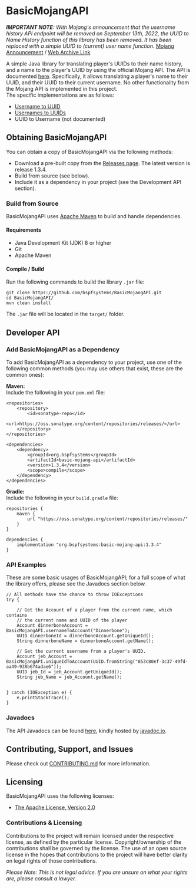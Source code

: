 # BasicMojangAPI

_**IMPORTANT NOTE:** With Mojang's announcement that the username history API endpoint will be removed on September 13th, 2022, the UUID to Name History function of this library has been removed. It has been replaced with a simple UUID to (current) user name function._ [Mojang Announcement](https://help.minecraft.net/hc/en-us/articles/8969841895693-Username-History-API-Removal-FAQ-) / [Web Archive Link](https://web.archive.org/web/20220908152319/https://help.minecraft.net/hc/en-us/articles/8969841895693-Username-History-API-Removal-FAQ-)

A simple Java library for translating player's UUIDs to their name history, and a name to the player's UUID by using the official Mojang API. The API is documented [here](https://wiki.vg/Mojang_API). Specifically, it allows translating a player's name to their UUID, and their UUID to their current username. No other functionality from the Mojang API is implemented in this project.<br />
The specific implementations are as follows:
- [Username to UUID](https://wiki.vg/Mojang_API#Username_to_UUID)
- [Usernames to UUIDs](https://wiki.vg/Mojang_API#Usernames_to_UUIDs)
- UUID to Username (not documented)

## Obtaining BasicMojangAPI

You can obtain a copy of BasicMojangAPI via the following methods:
- Download a pre-built copy from the [Releases page](https://github.com/bspfsystems/BasicMojangAPI/releases/latest/). The latest version is release 1.3.4.
- Build from source (see below).
- Include it as a dependency in your project (see the Development API section).

### Build from Source

BasicMojangAPI uses [Apache Maven](https://maven.apache.org/) to build and handle dependencies.

#### Requirements

- Java Development Kit (JDK) 8 or higher
- Git
- Apache Maven

#### Compile / Build

Run the following commands to build the library `.jar` file:
```
git clone https://github.com/bspfsystems/BasicMojangAPI.git
cd BasicMojangAPI/
mvn clean install
```

The `.jar` file will be located in the `target/` folder.

## Developer API

### Add BasicMojangAPI as a Dependency

To add BasicMojangAPI as a dependency to your project, use one of the following common methods (you may use others that exist, these are the common ones):

**Maven:**<br />
Include the following in your `pom.xml` file:<br />
```
<repositories>
    <repository>
        <id>sonatype-repo</id>
        <url>https://oss.sonatype.org/content/repositories/releases/</url>
    </repository>
</repositories>

<dependencies>
    <dependency>
        <groupId>org.bspfsystems</groupId>
        <artifactId>basic-mojang-api</artifactId>
        <version>1.3.4</version>
        <scope>compile</scope>
    </dependency>
</dependencies>
```

**Gradle:**<br />
Include the following in your `build.gradle` file:<br />
```
repositories {
    maven {
        url "https://oss.sonatype.org/content/repositories/releases/"
    }
}

dependencies {
    implementation "org.bspfsystems:basic-mojang-api:1.3.4"
}
```

### API Examples

These are some basic usages of BasicMojangAPI; for a full scope of what the library offers, please see the Javadocs section below.
```
// All methods have the chance to throw IOExceptions
try {
    
    // Get the Account of a player from the current name, which contains
    // the current name and UUID of the player
    Account dinnerboneAccount = BasicMojangAPI.usernameToAccount("Dinnerbone");
    UUID dinnerboneId = dinnerboneAccount.getUniqueId();
    String dinnerboneName = dinnerboneAccount.getName();
    
    // Get the current username from a player's UUID.
    Account jeb_Account = BasicMojangAPI.uniqueIdToAccount(UUID.fromString("853c80ef-3c37-49fd-aa49-938b674adae6"));
    UUID jeb_Id = jeb_Account.getUniqueId();
    String jeb_Name = jeb_Account.getName();

    
} catch (IOException e) {
    e.printStackTrace();
}
```

### Javadocs

The API Javadocs can be found [here](https://bspfsystems.org/docs/basicmojangapi/), kindly hosted by [javadoc.io](https://javadoc.io/).

## Contributing, Support, and Issues

Please check out [CONTRIBUTING.md](CONTRIBUTING.md) for more information.

## Licensing

BasicMojangAPI uses the following licenses:
- [The Apache License, Version 2.0](https://apache.org/licenses/LICENSE-2.0.html)

### Contributions & Licensing

Contributions to the project will remain licensed under the respective license, as defined by the particular license. Copyright/ownership of the contributions shall be governed by the license. The use of an open source license in the hopes that contributions to the project will have better clarity on legal rights of those contributions.

_Please Note: This is not legal advice. If you are unsure on what your rights are, please consult a lawyer._
